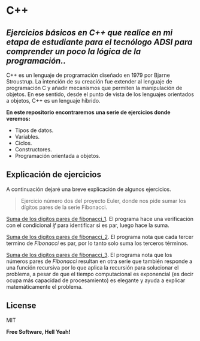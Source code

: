 # C++
## _Ejercicios básicos en C++ que realice en mi etapa de estudiante para el tecnólogo ADSI para comprender un poco la lógica de la programación.._

C++ es un lenguaje de programación diseñado en 1979 por Bjarne Stroustrup. La intención de su creación fue extender al lenguaje de programación C y añadir mecanismos que permiten la manipulación de objetos. En ese sentido, desde el punto de vista de los lenguajes orientados a objetos, C++ es un lenguaje híbrido.

**En este repositorio encontraremos una serie de ejercicios donde veremos:**

- Tipos de datos.
- Variables.
- Ciclos.
- Constructores.
- Programación orientada a objetos.
## Explicación de ejercicios
A continuación dejaré una breve explicación de algunos ejercicios.

> Ejercicio número dos del proyecto Euler, donde nos pide sumar los dígitos pares de la serie Fibonacci.

[Suma de los digitos pares de fibonacci_1]. El programa hace una verificación con el condicional _if_ para identificar si es par, luego hace la suma.

[Suma de los digitos pares de fibonacci_2]. El programa nota que cada tercer termino de _Fibonacci_ es par, por lo tanto solo suma los terceros términos.

[Suma de los digitos pares de fibonacci_3]. El programa nota que los números pares de _Fibonacci_ resultan en otra serie que también responde a una función recursiva por lo que aplica la recursión para solucionar el problema, a pesar de que el tiempo computacional es exponencial (es decir ocupa más capacidad de procesamiento) es elegante y ayuda a explicar matemáticamente el problema.

## License

MIT

**Free Software, Hell Yeah!**

   [Suma de los digitos pares de fibonacci_1]:<https://github.com/Dilson24/Practical-exercises/blob/master/C%2B%2B/Suma%20de%20los%20digitos%20pares%20de%20fibonacci%5B1%5D.cpp>
   [Suma de los digitos pares de fibonacci_2]: <https://github.com/Dilson24/Practical-exercises/blob/master/C%2B%2B/Suma%20de%20los%20digitos%20pares%20de%20fibonacci%5B2%5D.cpp>
   [Suma de los digitos pares de fibonacci_3]: <https://github.com/Dilson24/Practical-exercises/blob/master/C%2B%2B/Suma%20de%20los%20digitos%20pares%20de%20fibonacci%5B3%5D.cpp>
